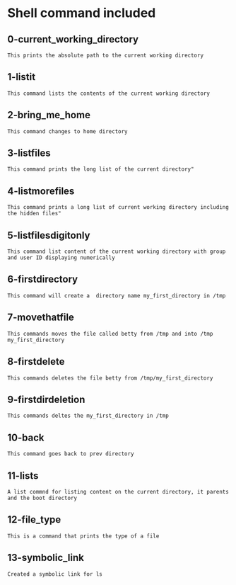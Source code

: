 # Shell command included
## 0-current_working_directory
	This prints the absolute path to the current working directory

## 1-listit
	This command lists the contents of the current working directory

## 2-bring_me_home
	This command changes to home directory

## 3-listfiles
	This command prints the long list of the current directory"

## 4-listmorefiles
	This command prints a long list of current working directory including the hidden files"

## 5-listfilesdigitonly
	This command list content of the current working directory with group and user ID displaying numerically

## 6-firstdirectory
	This command will create a  directory name my_first_directory in /tmp


## 7-movethatfile
	This commands moves the file called betty from /tmp and into /tmp my_first_directory

## 8-firstdelete
	This commands deletes the file betty from /tmp/my_first_directory


## 9-firstdirdeletion
	This commands deltes the my_first_directory in /tmp


## 10-back
	This command goes back to prev directory

## 11-lists
	A list commnd for listing content on the current directory, it parents and the boot directory

## 12-file_type
	This is a command that prints the type of a file


## 13-symbolic_link
	Created a symbolic link for ls
